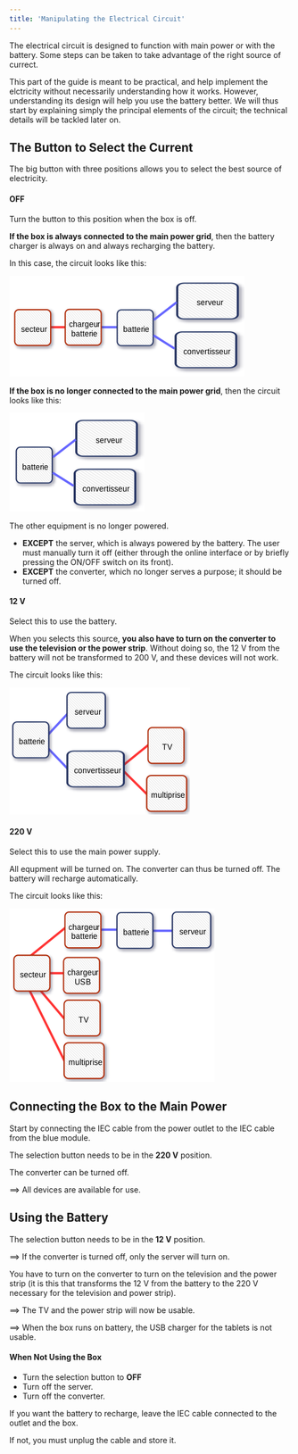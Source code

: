 ```yaml
---
title: 'Manipulating the Electrical Circuit'
---
```


The electrical circuit is designed to function with main power or with the battery.  Some steps can be taken to take advantage of the right source of currect.

This part of the guide is meant to be practical, and help implement the elctricity without necessarily understanding how it works.  However, understanding its design will help you use the battery better.  We will thus start by explaining simply the principal elements of the circuit; the technical details will be tackled later on.

## The Button to Select the Current

The big button with three positions allows you to select the best source of electricity.

#### OFF

Turn the button to this position when the box is off.

**If the box is always connected to the main power grid**, then the battery charger is always on and always recharging the battery.

In this case, the circuit looks like this:

![](circuit-resume_off-sur-secteur.png)

**If the box is no longer connected to the main power grid**, then the circuit looks like this:

![](circuit-resume_off-debranche.png)

The other equipment is no longer powered.

* **EXCEPT** the server, which is always powered by the battery.  The user must manually turn it off (either through the online interface or by briefly pressing the ON/OFF switch on its front).
* **EXCEPT** the converter, which no longer serves a purpose; it should be turned off.

#### 12 V

Select this to use the battery.

When you selects this source, **you also have to turn on the converter to use the television or the power strip**.  Without doing so, the 12 V from the battery will not be transformed to 200 V, and these devices will not work. 

The circuit looks like this:

![](circuit-resume_12v.png)

#### 220 V

Select this to use the main power supply.

All equpment will be turned on.  The converter can thus be turned off.  The battery will recharge automatically.

The circuit looks like this:

![](circuit-resume_220v.png)

## Connecting the Box to the Main Power

Start by connecting the IEC cable from the power outlet to the IEC cable from the blue module.

The selection button needs to be in the **220 V** position.

The converter can be turned off.

==&gt; All devices are available for use.

## Using the Battery

The selection button needs to be in the **12 V** position.

==&gt; If the converter is turned off, only the server will turn on. 

You have to turn on the converter to turn on the television and the power strip (it is this that transforms the 12 V from the battery to the 220 V necessary for the television and power strip).

==&gt; The TV and the power strip will now be usable.

==&gt; When the box runs on battery, the USB charger for the tablets is not usable.

#### When Not Using the Box

* Turn the selection button to **OFF**
* Turn off the server.
* Turn off the converter.

If you want the battery to recharge, leave the IEC cable connected to the outlet and the box.

If not, you must unplug the cable and store it.